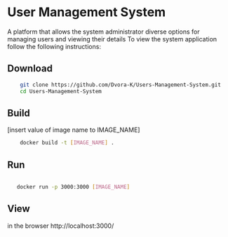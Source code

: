 # User Management System
   A platform that allows the system administrator diverse options for managing users and viewing their details
   To view the system application follow the following instructions:
   
## Download
  ``` bash
      git clone https://github.com/Dvora-K/Users-Management-System.git
      cd Users-Management-System
  ```
## Build 
   [insert value of image name to IMAGE_NAME]
 
  ```bash
      docker build -t [IMAGE_NAME] .
```
## Run
 ```bash

    docker run -p 3000:3000 [IMAGE_NAME]
 ```
## View
  in the browser
      http://localhost:3000/

